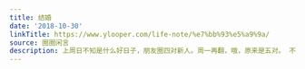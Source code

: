 ```yaml
---
title: 结婚
date: '2018-10-30'
linkTitle: https://www.ylooper.com/life-note/%e7%bb%93%e5%a9%9a/
source: 圈圈闲言
description: 上周日不知是什么好日子，朋友圈四对新人。周一再翻，哦，原来是五对。 不知不觉就到了这样的年纪，一起长大的同年的 [&#8230;]
---
```


